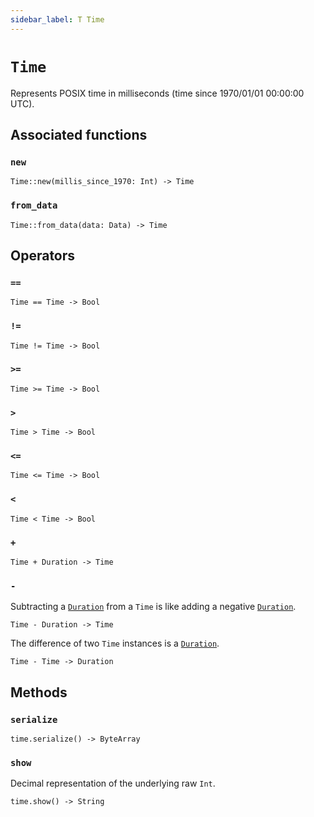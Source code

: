 ```yaml
---
sidebar_label: T Time
---
```

# `Time`

Represents POSIX time in milliseconds (time since 1970/01/01 00:00:00 UTC).

## Associated functions

### `new`

```helios
Time::new(millis_since_1970: Int) -> Time
```

### `from_data`

```helios
Time::from_data(data: Data) -> Time
```

## Operators

### `==`

```helios
Time == Time -> Bool
```

### `!=`

```helios
Time != Time -> Bool
```

### `>=`

```helios
Time >= Time -> Bool
```

### `>`

```helios
Time > Time -> Bool
```

### `<=`

```helios
Time <= Time -> Bool
```

### `<`

```helios
Time < Time -> Bool
```

### `+`

```helios
Time + Duration -> Time
```

### `-`

Subtracting a [`Duration`](./duration.md) from a `Time` is like adding a negative [`Duration`](./duration.md).

```helios
Time - Duration -> Time
```

The difference of two `Time` instances is a [`Duration`](./duration.md).

```helios
Time - Time -> Duration
```

## Methods

### `serialize`

```helios
time.serialize() -> ByteArray
```

### `show`

Decimal representation of the underlying raw `Int`.

```helios
time.show() -> String
```